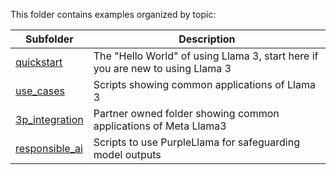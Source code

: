 This folder contains examples organized by topic:

| Subfolder | Description |
|---|---|
[quickstart](./quickstart)|The "Hello World" of using Llama 3, start here if you are new to using Llama 3
[use_cases](./use_cases)|Scripts showing common applications of Llama 3
[3p_integration](./3p_integration)|Partner owned folder showing common applications of Meta Llama3
[responsible_ai](./responsible_ai)|Scripts to use PurpleLlama for safeguarding model outputs
